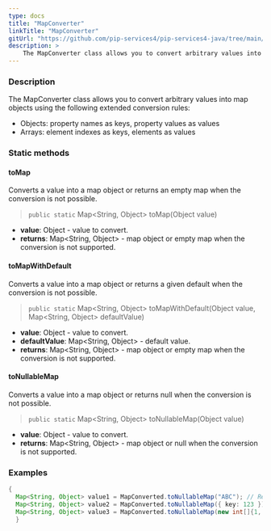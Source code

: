 ```yaml
---
type: docs
title: "MapConverter"
linkTitle: "MapConverter"
gitUrl: "https://github.com/pip-services4/pip-services4-java/tree/main/pip-services4-commons-java"
description: > 
    The MapConverter class allows you to convert arbitrary values into map objects using extended conversion rules.
---
```


### Description
The MapConverter class allows you to convert arbitrary values into map objects using the following extended conversion rules:

- Objects: property names as keys, property values as values   
- Arrays: element indexes as keys, elements as values

### Static methods

#### toMap
Converts a value into a map object or returns an empty map when the conversion is not possible.

> `public static` Map<String, Object> toMap(Object value)

- **value**: Object - value to convert.
- **returns**: Map<String, Object> - map object or empty map when the conversion is not supported.

#### toMapWithDefault
Converts a value into a map object or returns a given default when the conversion is not possible.

> `public static` Map<String, Object> toMapWithDefault(Object value, Map<String, Object> defaultValue)

- **value**: Object - value to convert.
- **defaultValue**: Map<String, Object> - default value.
- **returns**: Map<String, Object> - map object or empty map when the conversion is not supported.

#### toNullableMap
Converts a value into a map object or returns null when the conversion is not possible.

> `public static` Map<String, Object> toNullableMap(Object value)

- **value**: Object - value to convert.
- **returns**: Map<String, Object> - map object or null when the conversion is not supported.


### Examples

```java
{
  Map<String, Object> value1 = MapConverted.toNullableMap("ABC"); // Result: null
  Map<String, Object> value2 = MapConverted.toNullableMap({ key: 123 }); // Result: { key: 123 }
  Map<String, Object> value3 = MapConverted.toNullableMap(new int[]{1, 2, 3}); // Result: { "0": 1, "1": 2, "2": 3 }
  }

```
